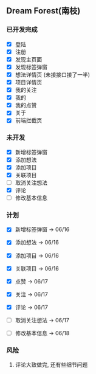 ## Dream Forest(南枝)

### 已开发完成
- [x] 登陆
- [x] 注册
- [x] 发现主页面
- [x] 发现标签弹窗
- [x] 想法详情页 (未接接口接了一半)
- [x] 项目详情页
- [x] 我的关注
- [x] 我的
- [x] 我的点赞
- [x] 关于
- [x] 前端拦截页

### 未开发
- [x] 新增标签弹窗
- [x] 添加想法
- [x] 添加项目
- [x] 关联项目
- [ ] 取消关注想法
- [x] 评论
- [ ] 修改基本信息

### 计划
- [x] 新增标签弹窗 -> 06/16
- [x] 添加想法 -> 06/16
- [x] 添加项目 -> 06/16
- [x] 关联项目 -> 06/16

- [x] 点赞 -> 06/17
- [x] 关注 -> 06/17
- [x] 评论 -> 06/17
- [ ] 取消关注想法 -> 06/17

- [ ] 修改基本信息 -> 06/18

### 风险
1. 评论大致做完, 还有些细节问题
